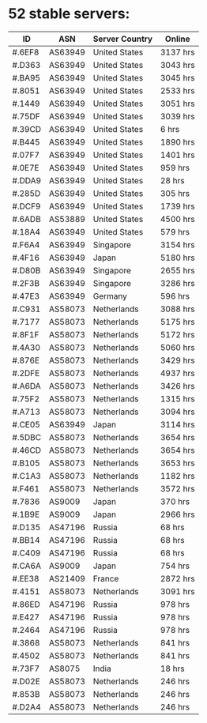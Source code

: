 # 52 stable servers:

| ID | ASN | Server Country | Online |
| ------ | ------ | ------ | ------ |
| #.6EF8 | AS63949 | United States | 3137 hrs |
| #.D363 | AS63949 | United States | 3043 hrs |
| #.BA95 | AS63949 | United States | 3045 hrs |
| #.8051 | AS63949 | United States | 2533 hrs |
| #.1449 | AS63949 | United States | 3051 hrs |
| #.75DF | AS63949 | United States | 3039 hrs |
| #.39CD | AS63949 | United States | 6 hrs |
| #.B445 | AS63949 | United States | 1890 hrs |
| #.07F7 | AS63949 | United States | 1401 hrs |
| #.0E7E | AS63949 | United States | 959 hrs |
| #.DDA9 | AS63949 | United States | 28 hrs |
| #.285D | AS63949 | United States | 305 hrs |
| #.DCF9 | AS63949 | United States | 1739 hrs |
| #.6ADB | AS53889 | United States | 4500 hrs |
| #.18A4 | AS63949 | United States | 579 hrs |
| #.F6A4 | AS63949 | Singapore | 3154 hrs |
| #.4F16 | AS63949 | Japan | 5180 hrs |
| #.D80B | AS63949 | Singapore | 2655 hrs |
| #.2F3B | AS63949 | Singapore | 3286 hrs |
| #.47E3 | AS63949 | Germany | 596 hrs |
| #.C931 | AS58073 | Netherlands | 3088 hrs |
| #.7177 | AS58073 | Netherlands | 5175 hrs |
| #.8F1F | AS58073 | Netherlands | 5172 hrs |
| #.4A30 | AS58073 | Netherlands | 5060 hrs |
| #.876E | AS58073 | Netherlands | 3429 hrs |
| #.2DFE | AS58073 | Netherlands | 4937 hrs |
| #.A6DA | AS58073 | Netherlands | 3426 hrs |
| #.75F2 | AS58073 | Netherlands | 1315 hrs |
| #.A713 | AS58073 | Netherlands | 3094 hrs |
| #.CE05 | AS63949 | Japan | 3114 hrs |
| #.5DBC | AS58073 | Netherlands | 3654 hrs |
| #.46CD | AS58073 | Netherlands | 3654 hrs |
| #.B105 | AS58073 | Netherlands | 3653 hrs |
| #.C1A3 | AS58073 | Netherlands | 1182 hrs |
| #.F461 | AS58073 | Netherlands | 3572 hrs |
| #.7836 | AS9009 | Japan | 370 hrs |
| #.1B9E | AS9009 | Japan | 2966 hrs |
| #.D135 | AS47196 | Russia | 68 hrs |
| #.BB14 | AS47196 | Russia | 68 hrs |
| #.C409 | AS47196 | Russia | 68 hrs |
| #.CA6A | AS9009 | Japan | 754 hrs |
| #.EE38 | AS21409 | France | 2872 hrs |
| #.4151 | AS58073 | Netherlands | 3091 hrs |
| #.86ED | AS47196 | Russia | 978 hrs |
| #.E427 | AS47196 | Russia | 978 hrs |
| #.2464 | AS47196 | Russia | 978 hrs |
| #.3868 | AS58073 | Netherlands | 841 hrs |
| #.4502 | AS58073 | Netherlands | 841 hrs |
| #.73F7 | AS8075 | India | 18 hrs |
| #.D02E | AS58073 | Netherlands | 246 hrs |
| #.853B | AS58073 | Netherlands | 246 hrs |
| #.D2A4 | AS58073 | Netherlands | 246 hrs |

